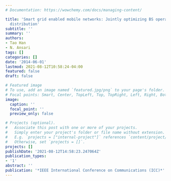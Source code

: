 ```yaml
---
# Documentation: https://wowchemy.com/docs/managing-content/

title: 'Smart grid enabled mobile networks: Jointly optimizing BS operation and power
  distribution'
subtitle: ''
summary: ''
authors:
- Tao Han
- N. Ansari
tags: []
categories: []
date: '2014-06-01'
lastmod: 2021-08-12T10:58:24-04:00
featured: false
draft: false

# Featured image
# To use, add an image named `featured.jpg/png` to your page's folder.
# Focal points: Smart, Center, TopLeft, Top, TopRight, Left, Right, BottomLeft, Bottom, BottomRight.
image:
  caption: ''
  focal_point: ''
  preview_only: false

# Projects (optional).
#   Associate this post with one or more of your projects.
#   Simply enter your project's folder or file name without extension.
#   E.g. `projects = ["internal-project"]` references `content/project/deep-learning/index.md`.
#   Otherwise, set `projects = []`.
projects: []
publishDate: '2021-08-12T14:58:23.247064Z'
publication_types:
- '1'
abstract: ''
publication: '*IEEE International Conference on Communications (ICC)*'
---
```

